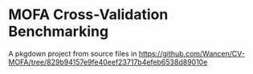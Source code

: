# MOFA Cross-Validation Benchmarking

A pkgdown project from source files in https://github.com/Wancen/CV-MOFA/tree/829b94157e9fe40eef23717b4efeb6538d89010e
